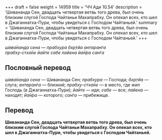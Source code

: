 +++
draft = false
weight = 14959
title = 'ЧЧ Ади 10.54'
description = 'Шивананда Сен, двадцать четвертая ветвь того древа, был очень близким слугой Господа Чайтаньи Махапрабху. Он опекал всех, кто шел в Джаганнатха-Пури, чтобы увидеться с Господом Чайтаньей.'
summary = 'Шивананда Сен, двадцать четвертая ветвь того древа, был очень близким слугой Господа Чайтаньи Махапрабху. Он опекал всех, кто шел в Джаганнатха-Пури, чтобы увидеться с Господом Чайтаньей.'
+++

_ш́ива̄нанда сена — прабхура бхр̣тйа антаран̇га  
прабху-стха̄не йа̄ите сабе лайена йа̄н̇ра сан̇га_

## Пословный перевод

_ш́ива̄нанда_ _сена_ — Шивананда Сен; _прабхура_ — Господа; _бхр̣тйа_ — слуга; _антаран̇га_ — близкий; _прабху_\-_стха̄не_ — в место, где жил Господь (в Джаганнатха-Пури); _йа̄ите_ — идя; _сабе_ — все; _лайена_ — находят; _йа̄н̇ра_ — которого; _сан̇га_ — прибежище.

## Перевод

**Шивананда Сен, двадцать четвертая ветвь того древа, был очень близким слугой Господа Чайтаньи Махапрабху. Он опекал всех, кто шел в Джаганнатха-Пури, чтобы увидеться с Господом Чайтаньей.**
